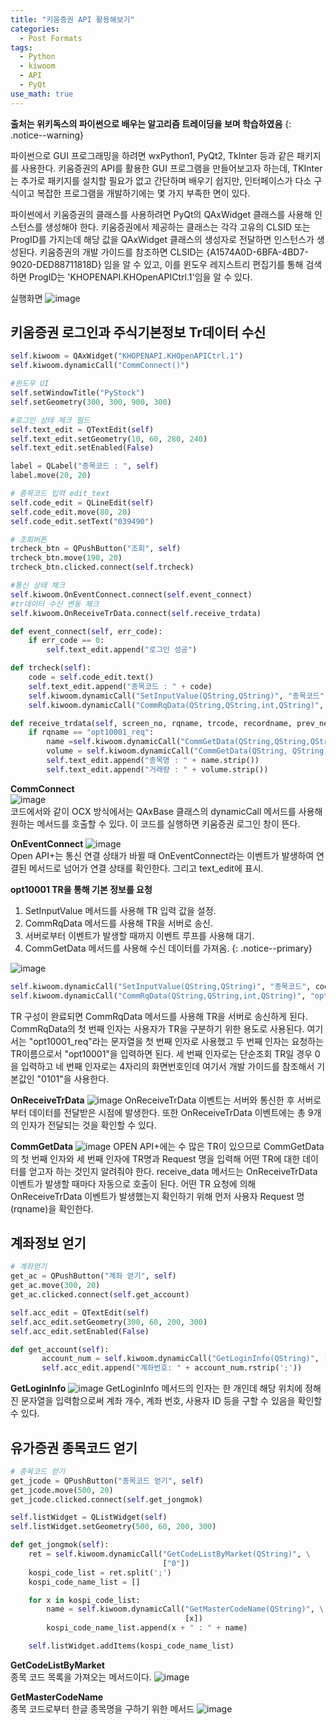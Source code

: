 ```yaml
---
title: "키움증권 API 활용해보기"
categories:
  - Post Formats
tags:
  - Python
  - kiwoom
  - API
  - PyQt
use_math: true
---
```

**출처는 위키독스의 파이썬으로 배우는 알고리즘 트레이딩을 보며 학습하였음**
{: .notice--warning}   

파이썬으로 GUI 프로그래밍을 하려면 wxPython1, PyQt2, TkInter 등과 같은 패키지를 사용한다. 키움증권의 API를 활용한 GUI 프로그램을 만들어보고자 하는데, TKInter는 추가로 패키지를 설치할 필요가 없고 간단하며 배우기 쉽지만, 인터페이스가 다소 구식이고 복잡한 프로그램을 개발하기에는 몇 가지 부족한 면이 있다.

파이썬에서 키움증권의 클래스를 사용하려면 PyQt의 QAxWidget 클래스를 사용해 인스턴스를 생성해야 한다. 키움증권에서 제공하는 클래스는 각각 고유의 CLSID 또는 ProgID를 가지는데 해당 값을 QAxWidget 클래스의 생성자로 전달하면 인스턴스가 생성된다.
키움증권의 개발 가이드를 참조하면 CLSID는 {A1574A0D-6BFA-4BD7-9020-DED88711818D} 임을 알 수 있고, 이를 윈도우 레지스트리 편집기를 통해 검색하면 ProgID는 'KHOPENAPI.KHOpenAPICtrl.1'임을 알 수 있다.
<br>

실행화면
![image](https://user-images.githubusercontent.com/56333934/88457332-6e6e8180-cec0-11ea-9947-e300862733fe.png)

## 키움증권 로그인과 주식기본정보 Tr데이터 수신   

```python
self.kiwoom = QAxWidget("KHOPENAPI.KHOpenAPICtrl.1")
self.kiwoom.dynamicCall("CommConnect()")   

#윈도우 UI
self.setWindowTitle("PyStock")
self.setGeometry(300, 300, 900, 300)

#로그인 상태 체크 필드
self.text_edit = QTextEdit(self)
self.text_edit.setGeometry(10, 60, 280, 240)
self.text_edit.setEnabled(False)

label = QLabel("종목코드 : ", self)
label.move(20, 20)

# 종목코드 입력 edit_text
self.code_edit = QLineEdit(self)
self.code_edit.move(80, 20)
self.code_edit.setText("039490")

# 조회버튼
trcheck_btn = QPushButton("조회", self)
trcheck_btn.move(190, 20)
trcheck_btn.clicked.connect(self.trcheck)

#통신 상태 체크
self.kiwoom.OnEventConnect.connect(self.event_connect)   
#tr데이터 수신 변동 체크
self.kiwoom.OnReceiveTrData.connect(self.receive_trdata)

def event_connect(self, err_code):
    if err_code == 0:
        self.text_edit.append("로그인 성공")

def trcheck(self):  
    code = self.code_edit.text()
    self.text_edit.append("종목코드 : " + code)
    self.kiwoom.dynamicCall("SetInputValue(QString,QString)", "종목코드", code)
    self.kiwoom.dynamicCall("CommRqData(QString,QString,int,QString)", "opt10001_req", "opt10001", 0, "0101")

def receive_trdata(self, screen_no, rqname, trcode, recordname, prev_next, data_len, err_code, msg1, msg2):
    if rqname == "opt10001_req":
        name =self.kiwoom.dynamicCall("CommGetData(QString,QString,QString,int,QString)",trcode, "", rqname, 0, "종목명")
        volume = self.kiwoom.dynamicCall("CommGetData(QString, QString,QString,int,QString)", trcode, "", rqname, 0, "거래량")
        self.text_edit.append("종목명 : " + name.strip())
        self.text_edit.append("거래량 : " + volume.strip())
```
**CommConnect**   
![image](https://user-images.githubusercontent.com/56333934/88305340-540f9900-cd44-11ea-9db3-4261a4e91269.png)<br>
코드에서와 같이 OCX 방식에서는 QAxBase 클래스의 dynamicCall 메서드를 사용해 원하는 메서드를 호출할 수 있다. 이 코드를 실행하면 키움증권 로그인 창이 뜬다.

**OnEventConnect**
![image](https://user-images.githubusercontent.com/56333934/88305746-d1d3a480-cd44-11ea-883b-b45b5b9c7aa6.png)<br>
Open API+는 통신 연결 상태가 바뀔 때 OnEventConnect라는 이벤트가 발생하여 연결된 메서드로 넘어가 연결 상태를 확인한다. 그리고 text_edit에 표시.

**opt10001 TR을 통해 기본 정보를 요청**

1. SetInputValue 메서드를 사용해 TR 입력 값을 설정.
2. CommRqData 메서드를 사용해 TR을 서버로 송신.
3. 서버로부터 이벤트가 발생할 때까지 이벤트 루프를 사용해 대기.
4. CommGetData 메서드를 사용해 수신 데이터를 가져옴.
{: .notice--primary}

![image](https://user-images.githubusercontent.com/56333934/88311298-ad2efb00-cd4b-11ea-9043-452d623a7dd6.png)

```python
self.kiwoom.dynamicCall("SetInputValue(QString,QString)", "종목코드", code)
self.kiwoom.dynamicCall("CommRqData(QString,QString,int,QString)", "opt10001_req", "opt10001", 0, "0101")
```
TR 구성이 완료되면 CommRqData 메서드를 사용해 TR을 서버로 송신하게 된다. CommRqData의 첫 번째 인자는 사용자가 TR을 구분하기 위한 용도로 사용된다. 여기서는 "opt10001_req"라는 문자열을 첫 번째 인자로 사용했고 두 번째 인자는 요청하는 TR이름으로서 "opt10001"을 입력하면 된다. 세 번째 인자로는 단순조회 TR일 경우 0을 입력하고 네 번째 인자로는 4자리의 화면번호인데 여기서 개발 가이드를 참조해서 기본값인 "0101"을 사용한다.

**OnReceiveTrData**
![image](https://user-images.githubusercontent.com/56333934/88312030-9c32b980-cd4c-11ea-81d4-27b71351ebe5.png)
OnReceiveTrData 이벤트는 서버와 통신한 후 서버로부터 데이터를 전달받은 시점에 발생한다. 또한 OnReceiveTrData 이벤트에는 총 9개의 인자가 전달되는 것을 확인할 수 있다.

**CommGetData**
![image](https://user-images.githubusercontent.com/56333934/88356068-8f8c8080-cda1-11ea-9882-04d978a86c7a.png)
OPEN API+에는 수 많은 TR이 있으므로 CommGetData의 첫 번째 인자와 세 번째 인자에 TR명과 Request 명을 입력해 어떤 TR에 대한 데이터를 얻고자 하는 것인지 알려줘야 한다. receive_data 메서드는 OnReceiveTrData 이벤트가 발생할 때마다 자동으로 호출이 된다. 어떤 TR 요청에 의해 OnReceiveTrData 이벤트가 발생했는지 확인하기 위해 먼저 사용자 Request 명(rqname)을 확인한다.

## 계좌정보 얻기

```python
# 계좌얻기
get_ac = QPushButton("계좌 얻기", self)
get_ac.move(300, 20)
get_ac.clicked.connect(self.get_account)

self.acc_edit = QTextEdit(self)
self.acc_edit.setGeometry(300, 60, 200, 300)
self.acc_edit.setEnabled(False)

def get_account(self):
       account_num = self.kiwoom.dynamicCall("GetLoginInfo(QString)", ["ACCNO"])
       self.acc_edit.append("계좌번호: " + account_num.rstrip(';'))
```
**GetLoginInfo**
![image](https://user-images.githubusercontent.com/56333934/88457287-1fc0e780-cec0-11ea-971a-e12c77cf56d2.png)
GetLoginInfo 메서드의 인자는 한 개인데 해당 위치에 정해진 문자열을 입력함으로써 계좌 개수, 계좌 번호, 사용자 ID 등을 구할 수 있음을 확인할 수 있다.

## 유가증권 종목코드 얻기
```python
# 종목코드 얻기
get_jcode = QPushButton("종목코드 얻기", self)
get_jcode.move(500, 20)
get_jcode.clicked.connect(self.get_jongmok)

self.listWidget = QListWidget(self)
self.listWidget.setGeometry(500, 60, 200, 300)

def get_jongmok(self):
    ret = self.kiwoom.dynamicCall("GetCodeListByMarket(QString)", \
                                  ["0"])
    kospi_code_list = ret.split(';')
    kospi_code_name_list = []

    for x in kospi_code_list:
        name = self.kiwoom.dynamicCall("GetMasterCodeName(QString)", \
                                       [x])
        kospi_code_name_list.append(x + " : " + name)

    self.listWidget.addItems(kospi_code_name_list)
```
**GetCodeListByMarket**   
종목 코드 목록을 가져오는 메서드이다.
![image](https://user-images.githubusercontent.com/56333934/88457391-ed63ba00-cec0-11ea-8672-35a3d86980f8.png)

**GetMasterCodeName**   
종목 코드로부터 한글 종목명을 구하기 위한 메서드
![image](https://user-images.githubusercontent.com/56333934/88457417-1c7a2b80-cec1-11ea-8716-402de7352bc7.png)
